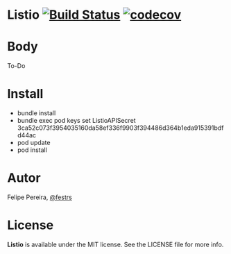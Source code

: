 # Listio  [![Build Status](https://travis-ci.org/festrs/ListIO.svg?branch=master)](https://travis-ci.org/festrs/ListIO) [![codecov](https://codecov.io/gh/festrs/ListIO/branch/master/graph/badge.svg?token=VFTvj14pVL)](https://codecov.io/gh/festrs/ListIO)

# Body

To-Do

# Install

- bundle install
- bundle exec pod keys set ListioAPISecret 3ca52c073f3954035160da58ef336f9903f394486d364b1eda915391bdfd44ac
- pod update
- pod install 

# Autor

Felipe Pereira, [@festrs](https://github.com/festrs)

# License

**Listio** is available under the MIT license. See the LICENSE file for more info.